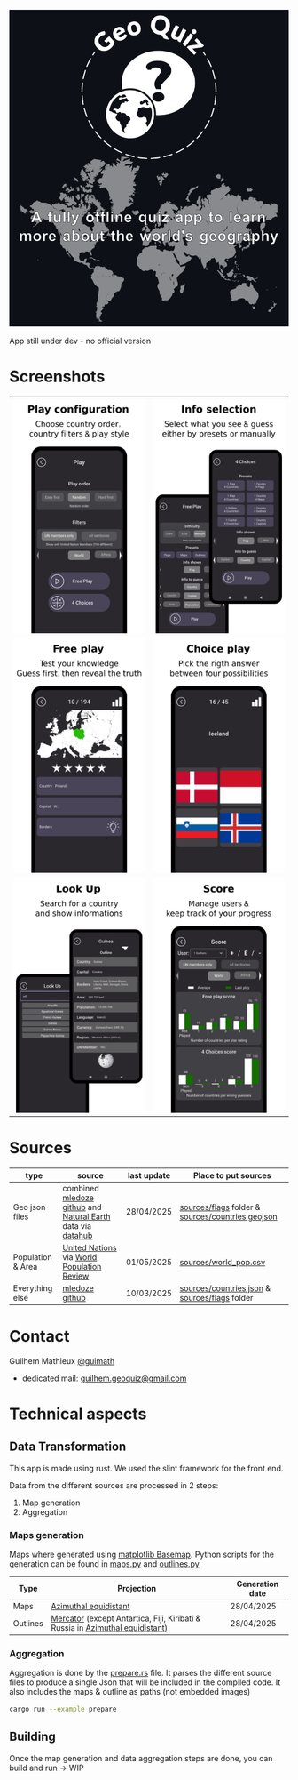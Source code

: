 
![](images/000_Title_Readme.png)

App still under dev - no official version 

# Screenshots 

|              |    |
:---------------------:|:-------------------:
![](images/100_SelectPlay.png)  |  ![](images/101_InfoSelect.png)
![](images/111_MainPlay.png)  |  ![](images/121_ChoicePlay.png)
![](images/200_LookUp.png)  |  ![](images/300_Score.png)


# Sources

|type| source | last update| Place to put sources|
|- | - | - | - |
| Geo json files | combined [mledoze github](https://github.com/mledoze/countries) and [Natural Earth](https://www.naturalearthdata.com/downloads/10m-cultural-vectors/) data via [datahub](https://datahub.io/core/geo-countries)  |  28/04/2025 |  [sources/flags](sources/flags) folder & [sources/countries.geojson](sources/countries.geojson)
| Population & Area | [United Nations](https://population.un.org/wpp/) via  [World Population Review](https://worldpopulationreview.com/)| 01/05/2025 | [sources/world_pop.csv](sources/worl_pop.csv) |
| Everything else | [mledoze github](https://github.com/mledoze/countries) | 10/03/2025 | [sources/countries.json](sources/countries.json) & [sources/flags](sources/flags) folder|


# Contact

Guilhem Mathieux [@guimath](https://github.com/guimath)
- dedicated mail: [guilhem.geoquiz@gmail.com](mailto:guilhem.geoquiz@gmail.com)



# Technical aspects

## Data Transformation

This app is made using rust. We used the slint framework for the front end.

Data from the different sources are processed in 2 steps:
1. Map generation
1. Aggregation



###  Maps generation 

Maps where generated using [matplotlib Basemap](https://matplotlib.org/basemap/stable/). Python scripts for the generation can be found in [maps.py](sources/maps.py) and [outlines.py](sources/outlines.py)

| Type | Projection | Generation date | 
| - | - | - | 
| Maps | [Azimuthal equidistant](https://en.wikipedia.org/wiki/Azimuthal_equidistant_projection) | 28/04/2025 | 
| Outlines | [Mercator](https://en.wikipedia.org/wiki/Mercator_projection) (except Antartica, Fiji, Kiribati & Russia in [Azimuthal equidistant](https://en.wikipedia.org/wiki/Azimuthal_equidistant_projection))  | 28/04/2025 | 

### Aggregation

Aggregation is done by the [prepare.rs]() file. It parses the different source files to produce a single Json that will be included in the compiled code.
It also includes the maps & outline as paths (not embedded images)
```sh
cargo run --example prepare
```

## Building

Once the map generation and data aggregation steps are done, you can build and run -> WIP

<!-- - For Desktop : ```cargo run```
- For Android : ```cargo run``` -->
